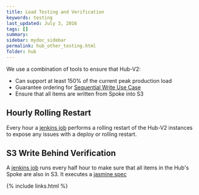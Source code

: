 ```yaml
---
title: Load Testing and Verification
keywords: testing
last_updated: July 3, 2016
tags: []
summary: 
sidebar: mydoc_sidebar
permalink: hub_other_testing.html
folder: hub
---
```


We use a combination of tools to ensure that Hub-V2:
* Can support at least 150% of the current peak production load
* Guarantee ordering for [Sequential Write Use Case](Sequential-Write-Use-Case)
* Ensure that all items are written from Spoke into S3

## Hourly Rolling Restart
Every hour a [jenkins job](http://ops-jenkins01.cloud-east.dev/view/hub-v2/job/hub-v2-dev-rolling-restart/) performs a rolling restart of the Hub-V2 instances to expose any issues with a deploy or rolling restart.

## S3 Write Behind Verification
A [jenkins job](http://ops-jenkins01.cloud-east.dev/view/hub-v2/job/hub-v2-s3-write-verifier/) runs every half hour to make sure that all items in the Hub's Spoke are also in S3.
It executes a [jasmine spec](https://github.com/flightstats/hubv2/blob/master/src/test/continuous/verify_s3_writer_spec.js)

{% include links.html %}
